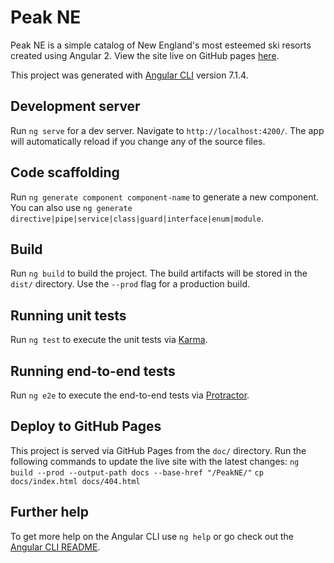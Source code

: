 # Peak NE

Peak NE is a simple catalog of New England's most esteemed ski resorts created using Angular 2. 
View the site live on GitHub pages [here](https://codylund.github.io/PeakNE/).

This project was generated with [Angular CLI](https://github.com/angular/angular-cli) version 7.1.4.

## Development server

Run `ng serve` for a dev server. Navigate to `http://localhost:4200/`. The app will automatically reload if you change any of the source files.

## Code scaffolding

Run `ng generate component component-name` to generate a new component. You can also use `ng generate directive|pipe|service|class|guard|interface|enum|module`.

## Build

Run `ng build` to build the project. The build artifacts will be stored in the `dist/` directory. Use the `--prod` flag for a production build.

## Running unit tests

Run `ng test` to execute the unit tests via [Karma](https://karma-runner.github.io).

## Running end-to-end tests

Run `ng e2e` to execute the end-to-end tests via [Protractor](http://www.protractortest.org/).

## Deploy to GitHub Pages

This project is served via GitHub Pages from the `doc/` directory.  Run the following commands to update the
live site with the latest changes:
```ng build --prod --output-path docs --base-href "/PeakNE/"```
```cp docs/index.html docs/404.html```

## Further help

To get more help on the Angular CLI use `ng help` or go check out the [Angular CLI README](https://github.com/angular/angular-cli/blob/master/README.md).
